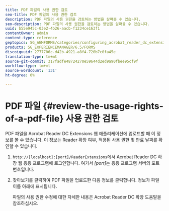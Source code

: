```yaml
---
title: PDF 파일의 사용 권한 검토
seo-title: PDF 파일의 사용 권한 검토
description: PDF 파일의 사용 권한을 검토하는 방법을 살펴볼 수 있습니다.
seo-description: PDF 파일의 사용 권한을 검토하는 방법을 살펴볼 수 있습니다.
uuid: b55e945c-03e2-4b26-aacb-f1234ce163f1
contentOwner: admin
content-type: reference
geptopics: SG_AEMFORMS/categories/configuring_acrobat_reader_dc_extensions
products: SG_EXPERIENCEMANAGER/6.5/FORMS
discoiquuid: 2777706c-d42b-4921-a8f4-720b7c0fa45e
translation-type: tm+mt
source-git-commit: 317fadfe48724270e59644d2ed9a90fbee95cf9f
workflow-type: tm+mt
source-wordcount: '131'
ht-degree: 0%

---
```



# PDF 파일 {#review-the-usage-rights-of-a-pdf-file} 사용 권한 검토

PDF 파일을 Acrobat Reader DC Extensions 웹 애플리케이션에 업로드할 때 이 정보를 볼 수 있습니다. 이 정보는 Reader 확장 여부, 적용된 사용 권한 및 만료 날짜를 확인할 수 있습니다.

1. `http://[localhost]:[port]/ReaderExtensions`에서 Acrobat Reader DC 확장 웹 응용 프로그램에 로그인합니다. 여기서 *[port]*&#x200B;는 응용 프로그램 서버의 포트 번호입니다.
1. 찾아보기를 클릭하여 PDF 파일을 업로드한 다음 정보를 클릭합니다. 정보가 파일 이름 아래에 표시됩니다.

   파일의 사용 권한 수정에 대한 자세한 내용은 Acrobat Reader DC 확장 도움말을 참조하십시오.

